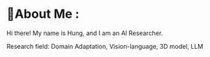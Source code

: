# 💫About Me :
Hi there! My name is Hung, and I am an AI Researcher. 

Research field: Domain Adaptation, Vision-language, 3D model, LLM


